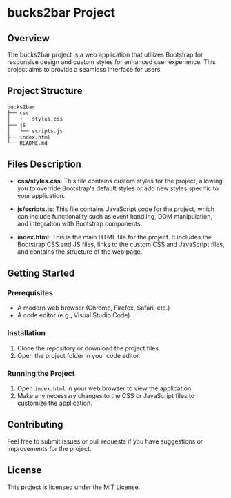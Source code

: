# bucks2bar Project

## Overview
The bucks2bar project is a web application that utilizes Bootstrap for responsive design and custom styles for enhanced user experience. This project aims to provide a seamless interface for users.

## Project Structure
```
bucks2bar
├── css
│   └── styles.css
├── js
│   └── scripts.js
├── index.html
└── README.md
```

## Files Description

- **css/styles.css**: This file contains custom styles for the project, allowing you to override Bootstrap's default styles or add new styles specific to your application.

- **js/scripts.js**: This file contains JavaScript code for the project, which can include functionality such as event handling, DOM manipulation, and integration with Bootstrap components.

- **index.html**: This is the main HTML file for the project. It includes the Bootstrap CSS and JS files, links to the custom CSS and JavaScript files, and contains the structure of the web page.

## Getting Started

### Prerequisites
- A modern web browser (Chrome, Firefox, Safari, etc.)
- A code editor (e.g., Visual Studio Code)

### Installation
1. Clone the repository or download the project files.
2. Open the project folder in your code editor.

### Running the Project
1. Open `index.html` in your web browser to view the application.
2. Make any necessary changes to the CSS or JavaScript files to customize the application.

## Contributing
Feel free to submit issues or pull requests if you have suggestions or improvements for the project.

## License
This project is licensed under the MIT License.